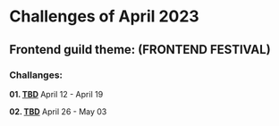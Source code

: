 # Challenges of April 2023
## Frontend guild theme: (FRONTEND FESTIVAL)

### Challanges:
**01. [TBD](/)**
April 12 - April 19

**02. [TBD](/)**
April 26 - May 03